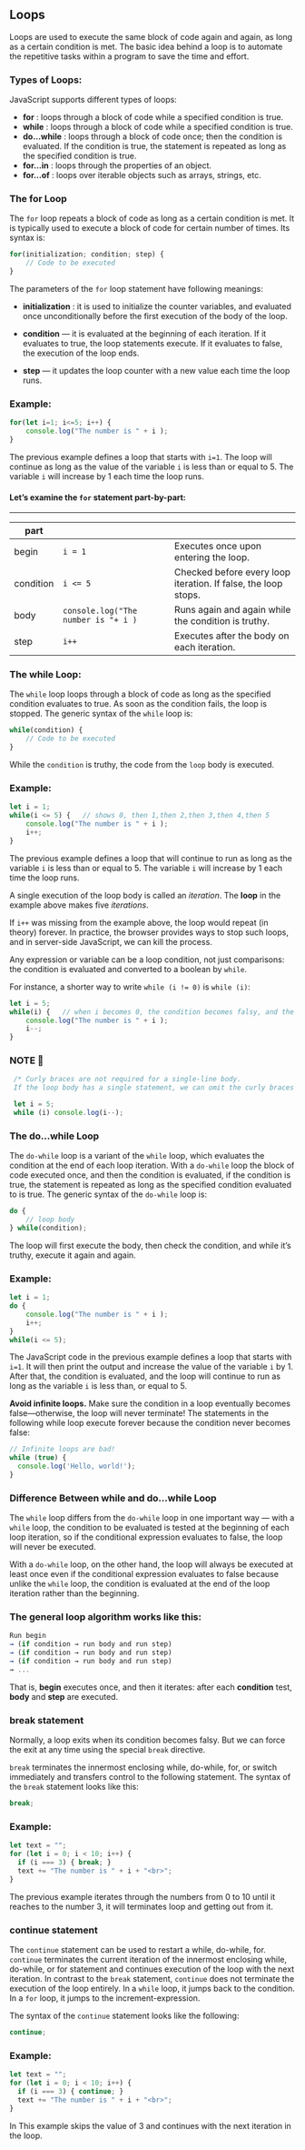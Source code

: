 ## Loops 

Loops are used to execute the same block of code again and again, as long as a certain condition is met. The basic idea behind a loop is to automate the repetitive tasks within a program to save the time and effort.

### Types of Loops: 

JavaScript supports different types of loops:
- **for** : loops through a block of code while a specified condition is true. 
- **while** : loops through a block of code while a specified condition is true.
- **do…while** : loops through a block of code once; then the condition is evaluated. If the condition is true, the statement is repeated as long as the specified condition is true.
- **for…in** : loops through the properties of an object.
- **for…of** : loops over iterable objects such as arrays, strings, etc.

### The for Loop

The `for` loop repeats a block of code as long as a certain condition is met. It is typically used to execute a block of code for certain number of times. Its syntax is:

```javascript
for(initialization; condition; step) {
    // Code to be executed
}
```

The parameters of the `for` loop statement have following meanings:

- **initialization** : it is used to initialize the counter variables, and evaluated once unconditionally before the first execution of the body of the loop.

- **condition** — it is evaluated at the beginning of each iteration. If it evaluates to true, the loop statements execute. If it evaluates to false, the execution of the loop ends.

- **step** — it updates the loop counter with a new value each time the loop runs.

### **Example:**

```javascript 
for(let i=1; i<=5; i++) {
    console.log("The number is " + i );
}
```
The previous example defines a loop that starts with `i=1`. The loop will continue as long as the value of the variable `i` is less than or equal to 5. The variable `i` will increase by 1 each time the loop runs.

#### Let’s examine the `for` statement part-by-part:

----

| part | |  |
| -------- | -------- | -------- |
| begin     | `i = 1`      | Executes once upon entering the loop.     |
| condition     | `i <= 5	`  | Checked before every loop iteration. If false, the loop stops.  |
| body     | `console.log("The number is "+ i )`  | Runs again and again while the condition is truthy.|
| step     | `i++ `      | Executes after the body on each iteration.  |


### The while Loop:  

The `while` loop loops through a block of code as long as the specified condition evaluates to true. As soon as the condition fails, the loop is stopped. The generic syntax of the `while` loop is:

```javascript 
while(condition) {
    // Code to be executed
}
```
While the `condition` is truthy, the code from the `loop` body is executed.

### **Example:**

```javascript
let i = 1;
while(i <= 5) {   // shows 0, then 1,then 2,then 3,then 4,then 5  
    console.log("The number is " + i );
    i++;
} 
```
The previous example defines a loop that will continue to run as long as the variable `i` is less than or equal to 5. The variable `i` will increase by 1 each time the loop runs.

A single execution of the loop body is called an _iteration_. The **loop** in the example above makes five _iterations_.

If `i++` was missing from the example above, the loop would repeat (in theory) forever.
In practice, the browser provides ways to stop such loops, and in server-side JavaScript, we can kill the process.

Any expression or variable can be a loop condition, not just comparisons:
the condition is evaluated and converted to a boolean by `while`.

For instance, a shorter way to write `while (i != 0)` is `while (i)`:

```js
let i = 5;
while(i) {   // when i becomes 0, the condition becomes falsy, and the loop stops.
    console.log("The number is " + i );
    i--;
} 
```
### **NOTE** :100: 
```js
 /* Curly braces are not required for a single-line body.
 If the loop body has a single statement, we can omit the curly braces {…}:*/ 

 let i = 5;
 while (i) console.log(i--);

```

### The do...while Loop
The `do-while` loop is a variant of the `while` loop, which evaluates the condition at the end of each loop iteration. With a `do-while` loop the block of code executed once, and then the condition is evaluated, if the condition is true, the statement is repeated as long as the specified condition evaluated to is true. The generic syntax of the `do-while` loop is:

```javascript
do {
    // loop body
} while(condition);
``` 

The loop will first execute the body, then check the condition, and while it’s truthy, execute it again and again.

### **Example:**

```javascript
let i = 1;
do {
    console.log("The number is " + i );
    i++;
}
while(i <= 5);
```
The JavaScript code in the previous example defines a loop that starts with `i=1`. It will then print the output and increase the value of the variable `i` by 1. After that, the condition is evaluated, and the loop will continue to run as long as the variable `i` is less than, or equal to 5.

**Avoid infinite loops.** Make sure the condition in a loop eventually becomes false—otherwise, the loop will never terminate! The statements in the following while loop execute forever because the condition never becomes false:

```javascript 
// Infinite loops are bad!
while (true) {
  console.log('Hello, world!');
}
```
### Difference Between while and do...while Loop

The `while` loop differs from the `do-while` loop in one important way — with a `while` loop, the condition to be evaluated is tested at the beginning of each loop iteration, so if the conditional expression evaluates to false, the loop will never be executed.

With a `do-while` loop, on the other hand, the loop will always be executed at least once even if the conditional expression evaluates to false because unlike the `while` loop, the condition is evaluated at the end of the loop iteration rather than the beginning.

### The general loop algorithm works like this:

```js
Run begin
→ (if condition → run body and run step)
→ (if condition → run body and run step)
→ (if condition → run body and run step)
→ ...
```

That is, **begin** executes once, and then it iterates: after each **condition** test, **body** and **step** are executed.

### break statement

Normally, a loop exits when its condition becomes falsy.
But we can force the exit at any time using the special `break` directive.

`break` terminates the innermost enclosing while, do-while, for, or switch immediately and transfers control to the following statement. The syntax of the `break` statement looks like this:

```javascript 
break;
```

### **Example:**

```javascript
let text = "";
for (let i = 0; i < 10; i++) {
  if (i === 3) { break; }
  text += "The number is " + i + "<br>";
}
```
The previous example iterates through the numbers from 0 to 10 until it reaches to the number 3, it will terminates loop and getting out from it.

### continue statement

The `continue` statement can be used to restart a while, do-while, for. `continue` terminates the current iteration of the innermost enclosing while, do-while, or for statement and continues execution of the loop with the next iteration. In contrast to the `break` statement, `continue` does not terminate the execution of the loop entirely. In a `while` loop, it jumps back to the condition. In a `for` loop, it jumps to the increment-expression.

The syntax of the `continue` statement looks like the following:

```javascript
continue;
```
### **Example:**

```javascript
let text = "";
for (let i = 0; i < 10; i++) {
  if (i === 3) { continue; }
  text += "The number is " + i + "<br>";
}
```

In This example skips the value of 3 and continues with the next iteration in the loop.